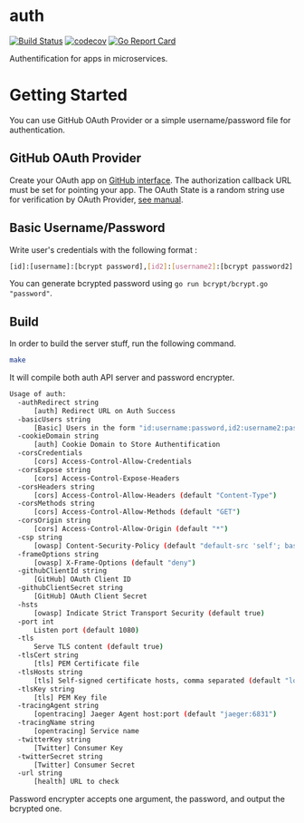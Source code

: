 # auth

[![Build Status](https://travis-ci.org/ViBiOh/auth.svg?branch=master)](https://travis-ci.org/ViBiOh/auth)
[![codecov](https://codecov.io/gh/ViBiOh/auth/branch/master/graph/badge.svg)](https://codecov.io/gh/ViBiOh/auth)
[![Go Report Card](https://goreportcard.com/badge/github.com/ViBiOh/auth)](https://goreportcard.com/report/github.com/ViBiOh/auth)

Authentification for apps in microservices.

# Getting Started

You can use GitHub OAuth Provider or a simple username/password file for
authentication.

## GitHub OAuth Provider

Create your OAuth app on
[GitHub interface](https://github.com/settings/developers). The authorization
callback URL must be set for pointing your app. The OAuth State is a random
string use for verification by OAuth Provider,
[see manual](https://developer.github.com/apps/building-integrations/setting-up-and-registering-oauth-apps/about-authorization-options-for-oauth-apps/).

## Basic Username/Password

Write user's credentials with the following format :

```bash
[id]:[username]:[bcrypt password],[id2]:[username2]:[bcrypt password2]
```

You can generate bcrypted password using `go run bcrypt/bcrypt.go "password"`.

## Build

In order to build the server stuff, run the following command.

```bash
make
```

It will compile both auth API server and password encrypter.

```bash
Usage of auth:
  -authRedirect string
      [auth] Redirect URL on Auth Success
  -basicUsers string
      [Basic] Users in the form "id:username:password,id2:username2:password2"
  -cookieDomain string
      [auth] Cookie Domain to Store Authentification
  -corsCredentials
      [cors] Access-Control-Allow-Credentials
  -corsExpose string
      [cors] Access-Control-Expose-Headers
  -corsHeaders string
      [cors] Access-Control-Allow-Headers (default "Content-Type")
  -corsMethods string
      [cors] Access-Control-Allow-Methods (default "GET")
  -corsOrigin string
      [cors] Access-Control-Allow-Origin (default "*")
  -csp string
      [owasp] Content-Security-Policy (default "default-src 'self'; base-uri 'self'")
  -frameOptions string
      [owasp] X-Frame-Options (default "deny")
  -githubClientId string
      [GitHub] OAuth Client ID
  -githubClientSecret string
      [GitHub] OAuth Client Secret
  -hsts
      [owasp] Indicate Strict Transport Security (default true)
  -port int
      Listen port (default 1080)
  -tls
      Serve TLS content (default true)
  -tlsCert string
      [tls] PEM Certificate file
  -tlsHosts string
      [tls] Self-signed certificate hosts, comma separated (default "localhost")
  -tlsKey string
      [tls] PEM Key file
  -tracingAgent string
      [opentracing] Jaeger Agent host:port (default "jaeger:6831")
  -tracingName string
      [opentracing] Service name
  -twitterKey string
      [Twitter] Consumer Key
  -twitterSecret string
      [Twitter] Consumer Secret
  -url string
      [health] URL to check
```

Password encrypter accepts one argument, the password, and output the bcrypted one.
